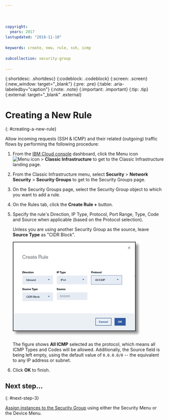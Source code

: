 ```yaml
---



copyright:
  years: 2017
lastupdated: "2018-11-10"

keywords: create, new, rule, ssh, icmp

subcollection: security-group

---
```


{:shortdesc: .shortdesc}
{:codeblock: .codeblock}
{:screen: .screen}
{:new_window: target="_blank"}
{:pre: .pre}
{:table: .aria-labeledby="caption"}
{:note: .note}
{:important: .important}
{:tip: .tip}
{:external: target="_blank" .external}

# Creating a New Rule
{: #creating-a-new-rule}

Allow incoming requests (SSH & ICMP) and their related (outgoing) traffic flows by performing the following procedure:

1. From the [IBM Cloud console](https://cloud.ibm.com/) dashboard, click the Menu icon ![Menu icon](../../icons/icon_hamburger.svg) > **Classic Infrastructure** to get to the Classic Infrastructure landing page.
2. From the Classic Infrastructure menu, select **Security** >  **Network Security** > **Security Groups** to get to the Security Groups page.
3. On the Security Groups page, select the Security Group object to which you want to add a rule.
4. On the Rules tab, click the **Create Rule +** button.
5. Specify the rule's Direction, IP Type, Protocol, Port Range, Type, Code and Source when applicable (based on the Protocol selection).

	Unless you are using another Security Group as the source, leave **Source Type** as "CIDR Block".

	![Create a rule](./images/rule_sg.jpg)

	The figure shows **All ICMP** selected as the protocol, which means all ICMP Types and Codes will be allowed. Additionally, the Source field is being left empty, using the default value of `0.0.0.0/0` -- the equivalent to any IP address or subnet.

6. Click **OK** to finish.

## Next step...
{: #next-step-3}

[Assign instances to the Security Group](/docs/infrastructure/security-groups?topic=security-groups-assigning-instances-to-the-security-group) using either the Security Menu or the Device Menu.
